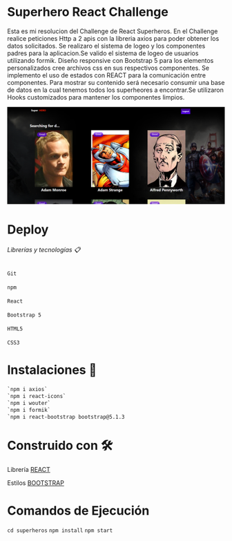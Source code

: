 # Superhero React Challenge
Esta es mi resolucion del Challenge de React Superheros.
En el Challenge realice peticiones Http a 2 apis con la libreria axios para poder obtener los datos solicitados.
Se realizaro el sistema de logeo y los componentes padres para la aplicacion.Se valido el sistema de logeo de usuarios utilizando formik.
Diseño responsive con Bootstrap 5 para los elementos personalizados cree archivos css en sus respectivos componentes.
Se implemento el uso de estados con REACT para la comunicación entre componentes. Para mostrar su contenido será necesario consumir una base de datos en la cual tenemos todos los superheores a encontrar.Se utilizaron Hooks customizados para mantener los componentes limpios. 

 
![SuperHero App](/superhero-app.png)

# Deploy 



###### Librerías y tecnologías 📋

    Git 

    npm 

    React 
    
    Bootstrap 5

    HTML5 

    CSS3 


# Instalaciones 🔧 

    `npm i axios`
    `npm i react-icons`
    `npm i wouter`
    `npm i formik`
    `npm i react-bootstrap bootstrap@5.1.3
 
# Construido con 🛠️ 

   Librería [REACT](https://reactjs.org) 

   Estilos [BOOTSTRAP](https://react-bootstrap.netlify.app/) 
   
   
   
# Comandos de Ejecución 
   `cd superheros`
   `npm install`
   `npm start`
